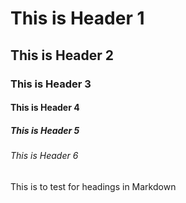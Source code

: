 # This is Header 1
## This is Header 2
### This is Header 3
#### This is Header 4
##### This is Header 5
###### This is Header 6

This is to test for headings in Markdown
